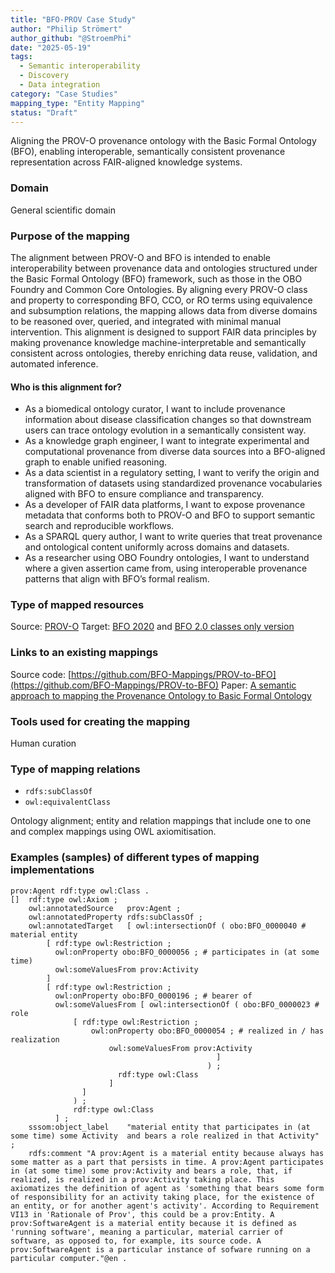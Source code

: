 ```yaml
---
title: "BFO-PROV Case Study"
author: "Philip Strömert"
author_github: "@StroemPhi"
date: "2025-05-19"
tags:
  - Semantic interoperability
  - Discovery
  - Data integration
category: "Case Studies"
mapping_type: "Entity Mapping"
status: "Draft"
---
```


Aligning the PROV-O provenance ontology with the Basic Formal Ontology (BFO), enabling interoperable, semantically consistent provenance representation across FAIR-aligned knowledge systems.

### Domain

General scientific domain

### Purpose of the mapping

The alignment between PROV-O and BFO is intended to enable interoperability between provenance data and ontologies structured under the Basic Formal Ontology (BFO) framework, such as those in the OBO Foundry and Common Core Ontologies. By aligning every PROV-O class and property to corresponding BFO, CCO, or RO terms using equivalence and subsumption relations, the mapping allows data from diverse domains to be reasoned over, queried, and integrated with minimal manual intervention. This alignment is designed to support FAIR data principles by making provenance knowledge machine-interpretable and semantically consistent across ontologies, thereby enriching data reuse, validation, and automated inference.

#### Who is this alignment for?

- As a biomedical ontology curator, I want to include provenance information about disease classification changes so that downstream users can trace ontology evolution in a semantically consistent way.
- As a knowledge graph engineer, I want to integrate experimental and computational provenance from diverse data sources into a BFO-aligned graph to enable unified reasoning.
- As a data scientist in a regulatory setting, I want to verify the origin and transformation of datasets using standardized provenance vocabularies aligned with BFO to ensure compliance and transparency.
- As a developer of FAIR data platforms, I want to expose provenance metadata that conforms both to PROV-O and BFO to support semantic search and reproducible workflows.
- As a SPARQL query author, I want to write queries that treat provenance and ontological content uniformly across domains and datasets.
- As a researcher using OBO Foundry ontologies, I want to understand where a given assertion came from, using interoperable provenance patterns that align with BFO’s formal realism.

### Type of mapped resources

Source: [PROV-O](https://www.w3.org/TR/prov-o/)
Target: [BFO 2020](http://purl.obolibrary.org/obo/bfo/2020/bfo-core.owl) and [BFO 2.0 classes only version ](http://purl.obolibrary.org/obo/bfo.owl)

### Links to an existing mappings

Source code: [https://github.com/BFO-Mappings/PROV-to-BFO](https://github.com/BFO-Mappings/PROV-to-BFO)
Paper: [A semantic approach to mapping the Provenance Ontology to Basic Formal Ontology](https://doi.org/10.1038/s41597-025-04580-1)

### Tools used for creating the mapping

Human curation

### Type of mapping relations

- `rdfs:subClassOf`
- `owl:equivalentClass`

Ontology alignment; entity and relation mappings that include one to one and complex mappings using OWL axiomitisation.

### Examples (samples) of different types of mapping implementations

```
prov:Agent rdf:type owl:Class .
[]  rdf:type owl:Axiom ;
    owl:annotatedSource   prov:Agent ;
    owl:annotatedProperty rdfs:subClassOf ; 
    owl:annotatedTarget   [ owl:intersectionOf ( obo:BFO_0000040 # material entity
        [ rdf:type owl:Restriction ;
          owl:onProperty obo:BFO_0000056 ; # participates in (at some time) 
          owl:someValuesFrom prov:Activity
        ]
        [ rdf:type owl:Restriction ;
          owl:onProperty obo:BFO_0000196 ; # bearer of
          owl:someValuesFrom [ owl:intersectionOf ( obo:BFO_0000023 # role
              [ rdf:type owl:Restriction ;
                  owl:onProperty obo:BFO_0000054 ; # realized in / has realization
                      owl:someValuesFrom prov:Activity
                                              ]
                                            ) ;
                        rdf:type owl:Class
                      ]
                ]
              ) ;
              rdf:type owl:Class
          ] ;
    sssom:object_label    "material entity that participates in (at some time) some Activity  and bears a role realized in that Activity" ;
    rdfs:comment "A prov:Agent is a material entity because always has some matter as a part that persists in time. A prov:Agent participates in (at some time) some prov:Activity and bears a role, that, if realized, is realized in a prov:Activity taking place. This axiomatizes the definition of agent as 'something that bears some form of responsibility for an activity taking place, for the existence of an entity, or for another agent's activity'. According to Requirement VI13 in 'Rationale of Prov', this could be a prov:Entity. A prov:SoftwareAgent is a material entity because it is defined as 'running software', meaning a particular, material carrier of software, as opposed to, for example, its source code. A prov:SoftwareAgent is a particular instance of sofware running on a particular computer."@en .
```
